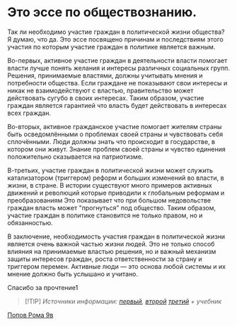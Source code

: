 # Это эссе по обществознанию.
 
Так ли необходимо участие граждан в политической жизни общества? Я думаю, что да. Это эссе посвящено причинам и последствиям этого участия по которым участие граждан в политике является важным.
 
Во-первых, активное участие граждан в деятельности власти помогает власти лучше понять желания и интересы различных социальных групп. Решения, принимаемые властями, должны учитывать мнения и потребности общества. Если граждане не показывают свои интересы и никак не взаимодействуют с властью, правительство может действовать сугубо в своих интересах. Таким образом, участие граждан является гарантией что власть будет действовать в интересах всех граждан.
 
Во-вторых, активное гражданское участие помогает жителям страны быть осведомлёнными о проблемах своей страны и чувствовать себя сплочёнными. Люди должны знать что происходит в государстве, в котором они живут. Знание проблем своей страны и чувство единения положительно сказывается на патриотизме.
 
В-третьих, участие граждан в политической жизни может служить катализатором (триггером) реформ и больших изменений во власти, в жизни, в стране. В истории существуют много примеров активных движений и революций которые приводили к глобальным реформам и преобразованиям Это показывает что при большом недовольстве граждан власть может "прогнуться" под общество. Таким образом, участие граждан в политике становится не только правом, но и обязанностью.
 
В заключение, необходимость участия граждан в политической жизни является очень важной частью жизни людей. Это не только способ влияния на принимаемые властью решения, но и важный механизм защиты интересов граждан, роста ответственности за страну и триггером перемен. Активные люди — это основа любой системы и их мнение должно быть услышано и учитано.
 
 
Спасибо за прочтение1

> [!TIP] *Источники информации: [первый](https://www.yaklass.ru/p/obshchestvoznanie/6-klass/obshchestvo-v-kotorom-my-zhivem-383889/chto-takoe-obshchestvo-376560/re-4da8d042-e453-4baa-84d6-6b0ddc69d9b1), [второй](https://bguor.ru/subjects/ae-umk-history/html/society/html_pages/h3/h3_1.html) [третий](https://www.work5.ru/article/esse) + учебник*

<ins>Попов Рома 9в</ins>
